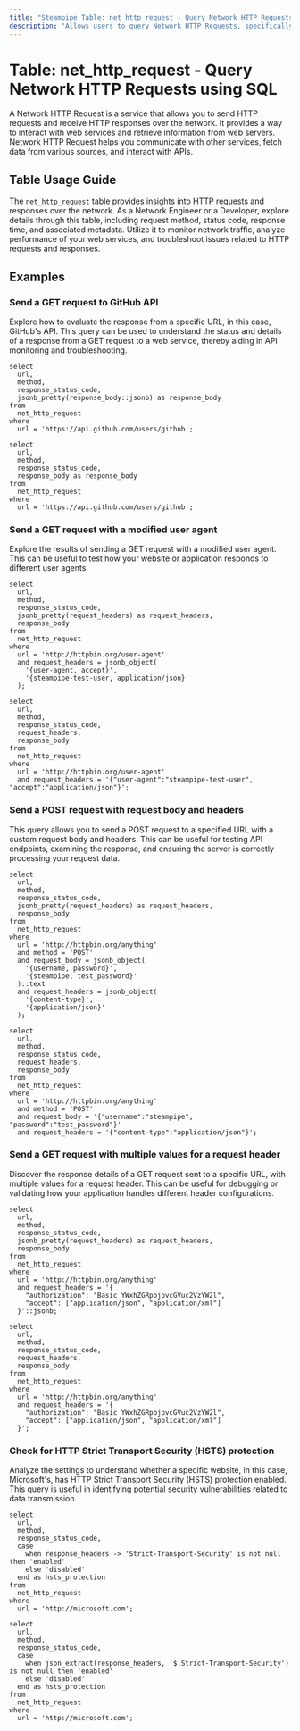 ```yaml
---
title: "Steampipe Table: net_http_request - Query Network HTTP Requests using SQL"
description: "Allows users to query Network HTTP Requests, specifically details about HTTP requests and responses, providing insights into network traffic patterns and potential anomalies."
---
```


# Table: net_http_request - Query Network HTTP Requests using SQL

A Network HTTP Request is a service that allows you to send HTTP requests and receive HTTP responses over the network. It provides a way to interact with web services and retrieve information from web servers. Network HTTP Request helps you communicate with other services, fetch data from various sources, and interact with APIs.

## Table Usage Guide

The `net_http_request` table provides insights into HTTP requests and responses over the network. As a Network Engineer or a Developer, explore details through this table, including request method, status code, response time, and associated metadata. Utilize it to monitor network traffic, analyze performance of your web services, and troubleshoot issues related to HTTP requests and responses.

## Examples

### Send a GET request to GitHub API
Explore how to evaluate the response from a specific URL, in this case, GitHub's API. This query can be used to understand the status and details of a response from a GET request to a web service, thereby aiding in API monitoring and troubleshooting.

```sql+postgres
select
  url,
  method,
  response_status_code,
  jsonb_pretty(response_body::jsonb) as response_body
from
  net_http_request
where
  url = 'https://api.github.com/users/github';
```

```sql+sqlite
select
  url,
  method,
  response_status_code,
  response_body as response_body
from
  net_http_request
where
  url = 'https://api.github.com/users/github';
```

### Send a GET request with a modified user agent
Explore the results of sending a GET request with a modified user agent. This can be useful to test how your website or application responds to different user agents.

```sql+postgres
select
  url,
  method,
  response_status_code,
  jsonb_pretty(request_headers) as request_headers,
  response_body
from
  net_http_request
where
  url = 'http://httpbin.org/user-agent'
  and request_headers = jsonb_object(
    '{user-agent, accept}',
    '{steampipe-test-user, application/json}'
  );
```

```sql+sqlite
select
  url,
  method,
  response_status_code,
  request_headers,
  response_body
from
  net_http_request
where
  url = 'http://httpbin.org/user-agent'
  and request_headers = '{"user-agent":"steampipe-test-user", "accept":"application/json"}';
```

### Send a POST request with request body and headers
This query allows you to send a POST request to a specified URL with a custom request body and headers. This can be useful for testing API endpoints, examining the response, and ensuring the server is correctly processing your request data.

```sql+postgres
select
  url,
  method,
  response_status_code,
  jsonb_pretty(request_headers) as request_headers,
  response_body
from
  net_http_request
where
  url = 'http://httpbin.org/anything'
  and method = 'POST'
  and request_body = jsonb_object(
    '{username, password}',
    '{steampipe, test_password}'
  )::text
  and request_headers = jsonb_object(
    '{content-type}',
    '{application/json}'
  );
```

```sql+sqlite
select
  url,
  method,
  response_status_code,
  request_headers,
  response_body
from
  net_http_request
where
  url = 'http://httpbin.org/anything'
  and method = 'POST'
  and request_body = '{"username":"steampipe", "password":"test_password"}'
  and request_headers = '{"content-type":"application/json"}';
```

### Send a GET request with multiple values for a request header
Discover the response details of a GET request sent to a specific URL, with multiple values for a request header. This can be useful for debugging or validating how your application handles different header configurations.

```sql+postgres
select
  url,
  method,
  response_status_code,
  jsonb_pretty(request_headers) as request_headers,
  response_body
from
  net_http_request
where
  url = 'http://httpbin.org/anything'
  and request_headers = '{
    "authorization": "Basic YWxhZGRpbjpvcGVuc2VzYW2l",
    "accept": ["application/json", "application/xml"]
  }'::jsonb;
```

```sql+sqlite
select
  url,
  method,
  response_status_code,
  request_headers,
  response_body
from
  net_http_request
where
  url = 'http://httpbin.org/anything'
  and request_headers = '{
    "authorization": "Basic YWxhZGRpbjpvcGVuc2VzYW2l",
    "accept": ["application/json", "application/xml"]
  }';
```

### Check for HTTP Strict Transport Security (HSTS) protection
Analyze the settings to understand whether a specific website, in this case, Microsoft's, has HTTP Strict Transport Security (HSTS) protection enabled. This query is useful in identifying potential security vulnerabilities related to data transmission.

```sql+postgres
select
  url,
  method,
  response_status_code,
  case
    when response_headers -> 'Strict-Transport-Security' is not null then 'enabled'
    else 'disabled'
  end as hsts_protection
from
  net_http_request
where
  url = 'http://microsoft.com';
```

```sql+sqlite
select
  url,
  method,
  response_status_code,
  case
    when json_extract(response_headers, '$.Strict-Transport-Security') is not null then 'enabled'
    else 'disabled'
  end as hsts_protection
from
  net_http_request
where
  url = 'http://microsoft.com';
```